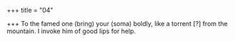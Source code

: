 +++
title = "04"

+++
To the famed one (bring) your (soma) boldly, like a torrent [?] from the  mountain.
I invoke him of good lips for help.